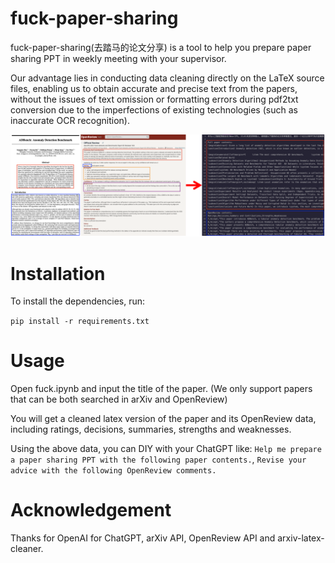 # fuck-paper-sharing

fuck-paper-sharing(去踏马的论文分享) is a tool to help you prepare paper sharing PPT in weekly meeting with your supervisor.

Our advantage lies in conducting data cleaning directly on the LaTeX source files, enabling us to obtain accurate and precise text from the papers, without the issues of text omission or formatting errors during pdf2txt conversion due to the imperfections of existing technologies (such as inaccurate OCR recognition).

![ArXiv Paper & OpenReview to txt](./img/output.png)

# Installation

To install the dependencies, run:

`pip install -r requirements.txt`

# Usage


Open fuck.ipynb and input the title of the paper. (We only support papers that can be both searched in arXiv and OpenReview)

You will get a cleaned latex version of the paper and its OpenReview data, including ratings, decisions, summaries, strengths and weaknesses.

Using the above data, you can DIY with your ChatGPT like: `Help me prepare a paper sharing PPT with the following paper contents.`, `Revise your advice with the following OpenReview comments.`


# Acknowledgement

Thanks for OpenAI for ChatGPT, arXiv API, OpenReview API and arxiv-latex-cleaner.

